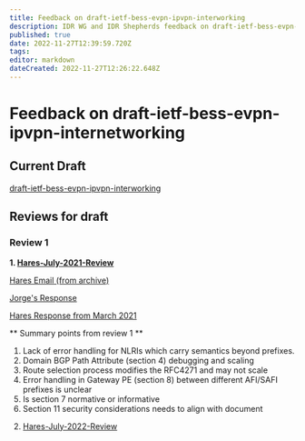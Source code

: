 ```yaml
---
title: Feedback on draft-ietf-bess-evpn-ipvpn-interworking
description: IDR WG and IDR Shepherds feedback on draft-ietf-bess-evpn-ipvpn-interworking
published: true
date: 2022-11-27T12:39:59.720Z
tags: 
editor: markdown
dateCreated: 2022-11-27T12:26:22.648Z
---
```


# Feedback on draft-ietf-bess-evpn-ipvpn-internetworking


## Current Draft 
[draft-ietf-bess-evpn-ipvpn-interworking](https://datatracker.ietf.org/doc/draft-ietf-bess-evpn-ipvpn-interworking/)

## Reviews for draft 

### Review 1
**1.  [Hares-July-2021-Review](/groups/idr/Feedback-to-BESS/evpn-ipvpn-interworking-feedback/Review1)**

 [Hares Email (from archive)](https://mailarchive.ietf.org/arch/msg/bess/xr35SuwoY6pJTYS0J2tSopiH-4E/)
 
 [Jorge's Response](https://mailarchive.ietf.org/arch/msg/bess/in9NoyDZ2VUAvy4qE4m-6XkKCJY/)
 
 [Hares Response from March 2021](https://mailarchive.ietf.org/arch/msg/bess/JaBpkLWzkb3JOQGkR57M38uAAkc/)
 
** Summary points from review 1 **
1) Lack of error handling for NLRIs which carry semantics beyond prefixes.
2) Domain BGP Path Attribute (section 4) debugging and scaling
3) Route selection process modifies the RFC4271 and may not scale
4) Error handling in Gateway PE (section 8) between different AFI/SAFI prefixes is unclear
5) Is section 7 normative or informative
6) Section 11 security considerations needs to align with document

2. [Hares-July-2022-Review](/groups/idr/Feedback-to-BESS/evpn-ipvpn-interworking-feedback/Review1)


